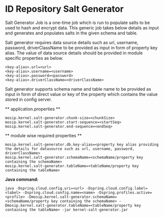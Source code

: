 # ID Repository Salt Generator

Salt Generator Job is a one-time job which is run to populate salts to be used to hash and encrypt data. This generic job takes below details as input and generates and populates salts in the given schema and table.

Salt generator requires data source details such as url, username, password, driverClassName to be provided as input in form of property key alias. The value of data source details should be provided in module specific properties as below.

```
<key-alias>.url=<url>
<key-alias>.username=<username>
<key-alias>.password=<password>
<key-alias>.driverClassName=<driverClassName>
```

Salt generator supports schema name and table name to be provided as input in form of direct value or key of the property which contains the value stored in config server.

** application.properties **

```
mosip.kernel.salt-generator.chunk-size=<chunkSize>
mosip.kernel.salt-generator.start-sequence=<startSeq>
mosip.kernel.salt-generator.end-sequence=<endSeq>
```

** module wise required properties **

```
mosip.kernel.salt-generator.db.key-alias=<property key alias providing the details for datasource such as url, username, password, driverClassName>
mosip.kernel.salt-generator.schemaName=<schemaName/property key containing the schemaName>
mosip.kernel.salt-generator.tableName=<tableName/property key containing the tableName>
```

**Java command:**

```
java -Dspring.cloud.config.uri=<url> -Dspring.cloud.config.label=<label> -Dspring.cloud.config.name=<name> -Dspring.profiles.active=<profile> -Dmosip.kernel.salt-generator.schemaName=<schemaName/property key containing the schemaName> -Dmosip.kernel.salt-generator.tableName=<tableName/property key containing the tableName> -jar kernel-salt-generator.jar
```